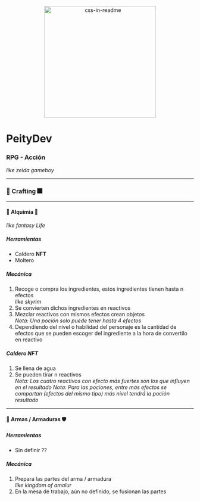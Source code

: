 <div align="center">
    <img src="images/logo.png" width="300" height="300" alt="css-in-readme">
</div>

<h1>PeityDev</h1>
<h3>RPG - Acción</h3>
<i>like zelda gameboy</i>
<hr />
<h3> 🎇 Crafting 🎆 </h3>
<hr />
<h4> 🧨 Alquimia 🥤 </h4>
<i>like fantasy Life</i>
<h5>Herramientas</h5>
<ul>
    <li>Caldero <b>NFT</b></li>
    <li>Moltero</li>
</ul>
<h5>Mecánica</h5>
<ol>
    <li>Recoge o compra los ingredientes, estos ingredientes tienen hasta n efectos</li>
    <i>like skyrim</i> 
    <li>Se convierten dichos ingredientes en reactivos</li>
    <li>Mezclar reactivos con mismos efectos crean objetos</li>
    <i>Nota: Una poción solo puede tener hasta 4 efectos</i> 
    <li>Dependiendo del nivel o habilidad del personaje es la cantidad de efectos que se pueden escoger del ingrediente a la hora de convertilo en reactivo</li>
</ol>
<h5>Caldero <b>NFT</b></h5>
<ol>
    <li>Se llena de agua</li>
    <li>Se pueden tirar n reactivos</li>
    <i>Nota: Los cuatro reactivos con efecto más fuertes son los que influyen en el resultado</i> 
    <i>Nota: Para las pociones, entre más efectos se compartan (efectos del mismo tipo) más nivel tendrá la poción resultado</i> 
</ol>
<hr />
<h4> 🏹 Armas / Armaduras 🛡 </h4>
<h5>Herramientas</h5>
<ul>
    <li>Sin definir ??</li>
</ul>
<h5>Mecánica</h5>
<ol>
    <li>Prepara las partes del arma / armadura</li>
    <i>like kingdom of amalur</i> 
    <li>En la mesa de trabajo, aún no definido, se fusionan las partes</li>
</ol>
